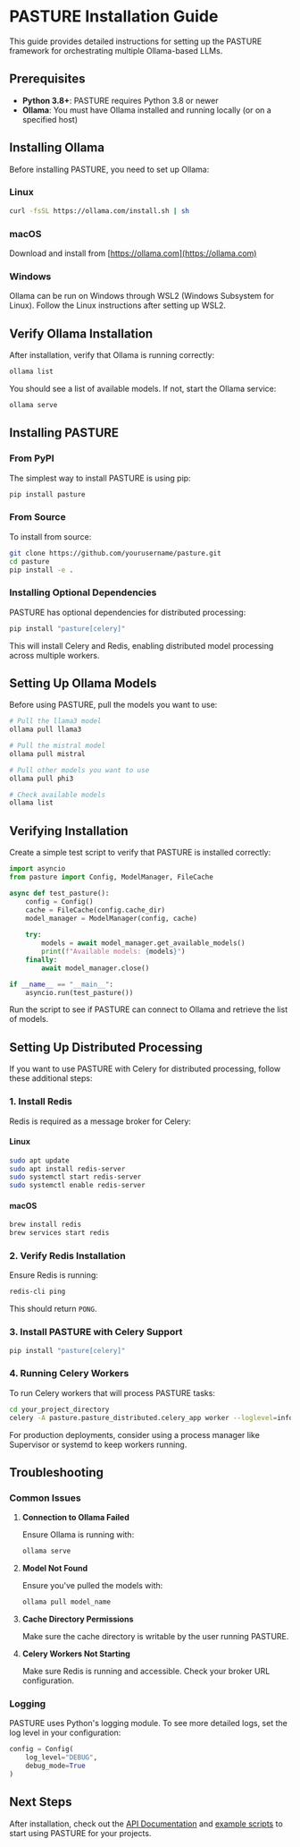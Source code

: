 # PASTURE Installation Guide

This guide provides detailed instructions for setting up the PASTURE framework for orchestrating multiple Ollama-based LLMs.

## Prerequisites

- **Python 3.8+**: PASTURE requires Python 3.8 or newer
- **Ollama**: You must have Ollama installed and running locally (or on a specified host)

## Installing Ollama

Before installing PASTURE, you need to set up Ollama:

### Linux

```bash
curl -fsSL https://ollama.com/install.sh | sh
```

### macOS

Download and install from [https://ollama.com](https://ollama.com)

### Windows

Ollama can be run on Windows through WSL2 (Windows Subsystem for Linux). Follow the Linux instructions after setting up WSL2.

## Verify Ollama Installation

After installation, verify that Ollama is running correctly:

```bash
ollama list
```

You should see a list of available models. If not, start the Ollama service:

```bash
ollama serve
```

## Installing PASTURE

### From PyPI

The simplest way to install PASTURE is using pip:

```bash
pip install pasture
```

### From Source

To install from source:

```bash
git clone https://github.com/yourusername/pasture.git
cd pasture
pip install -e .
```

### Installing Optional Dependencies

PASTURE has optional dependencies for distributed processing:

```bash
pip install "pasture[celery]"
```

This will install Celery and Redis, enabling distributed model processing across multiple workers.

## Setting Up Ollama Models

Before using PASTURE, pull the models you want to use:

```bash
# Pull the llama3 model
ollama pull llama3

# Pull the mistral model
ollama pull mistral

# Pull other models you want to use
ollama pull phi3

# Check available models
ollama list
```

## Verifying Installation

Create a simple test script to verify that PASTURE is installed correctly:

```python
import asyncio
from pasture import Config, ModelManager, FileCache

async def test_pasture():
    config = Config()
    cache = FileCache(config.cache_dir)
    model_manager = ModelManager(config, cache)
    
    try:
        models = await model_manager.get_available_models()
        print(f"Available models: {models}")
    finally:
        await model_manager.close()

if __name__ == "__main__":
    asyncio.run(test_pasture())
```

Run the script to see if PASTURE can connect to Ollama and retrieve the list of models.

## Setting Up Distributed Processing

If you want to use PASTURE with Celery for distributed processing, follow these additional steps:

### 1. Install Redis

Redis is required as a message broker for Celery:

#### Linux

```bash
sudo apt update
sudo apt install redis-server
sudo systemctl start redis-server
sudo systemctl enable redis-server
```

#### macOS

```bash
brew install redis
brew services start redis
```

### 2. Verify Redis Installation

Ensure Redis is running:

```bash
redis-cli ping
```

This should return `PONG`.

### 3. Install PASTURE with Celery Support

```bash
pip install "pasture[celery]"
```

### 4. Running Celery Workers

To run Celery workers that will process PASTURE tasks:

```bash
cd your_project_directory
celery -A pasture.pasture_distributed.celery_app worker --loglevel=info
```

For production deployments, consider using a process manager like Supervisor or systemd to keep workers running.

## Troubleshooting

### Common Issues

1. **Connection to Ollama Failed**
   
   Ensure Ollama is running with:
   ```bash
   ollama serve
   ```

2. **Model Not Found**
   
   Ensure you've pulled the models with:
   ```bash
   ollama pull model_name
   ```

3. **Cache Directory Permissions**
   
   Make sure the cache directory is writable by the user running PASTURE.

4. **Celery Workers Not Starting**
   
   Make sure Redis is running and accessible. Check your broker URL configuration.

### Logging

PASTURE uses Python's logging module. To see more detailed logs, set the log level in your configuration:

```python
config = Config(
    log_level="DEBUG",
    debug_mode=True
)
```

## Next Steps

After installation, check out the [API Documentation](API.md) and [example scripts](../examples/) to start using PASTURE for your projects.
